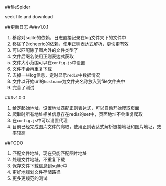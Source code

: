 ##fileSpider

seek file and download

##更新日志
###v1.0.1
1. 移除对sqlite的依赖，日志直接记录在log文件夹下的文件中
2. 移除了对cheerio的依赖，使用正则表达式解析，更快更有效
3. 可以匹配除了图片外的文件类型了
4. 文件后缀名使用正则表达式获取
5. 文件大小范围可以在`config.js`中设置
6. 文件不会再重复下载
7. 去掉一些log信息，定时显示`redis`中数据情况
8. 文件以开始url的`hostname`为文件夹名称放入到file文件夹中
9. 完善了测试

###v1.0.0
1. 给定起始地址，设置地址匹配正则表达式，可以自动开始爬取页面
2. 爬取时所有地址相关信息存在redis的set中，页面地址不会重复爬取
3. 在`config.js`中可以设置代理
4. 目前已经完成图片文件的爬取，使用正则表达式解析链接地址和图片地址，效率较高

##TODO
1. 匹配文件地址，现在只能匹配图片地址
2. 处理文件地址，不重复下载
3. 保存文件下载信息到sqlite中
4. 更好地规划文件存储路径
5. 更多更规范的测试